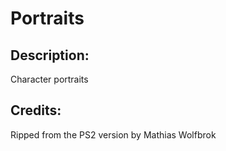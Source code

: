 # Portraits

## Description: 

Character portraits

## Credits: 

Ripped from the PS2 version by Mathias Wolfbrok

